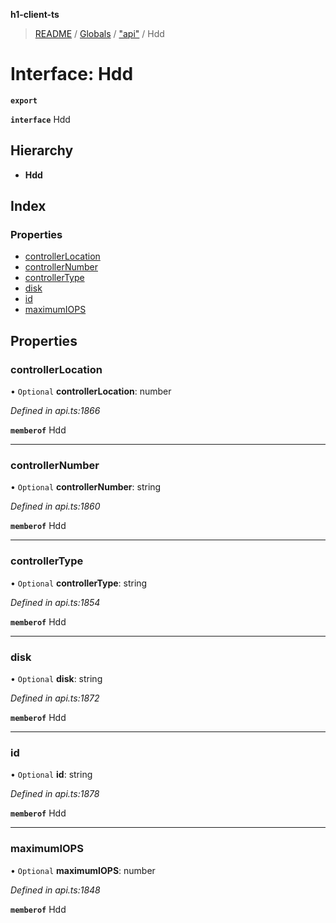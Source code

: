 **h1-client-ts**

> [README](../README.md) / [Globals](../globals.md) / ["api"](../modules/_api_.md) / Hdd

# Interface: Hdd

**`export`** 

**`interface`** Hdd

## Hierarchy

* **Hdd**

## Index

### Properties

* [controllerLocation](_api_.hdd.md#controllerlocation)
* [controllerNumber](_api_.hdd.md#controllernumber)
* [controllerType](_api_.hdd.md#controllertype)
* [disk](_api_.hdd.md#disk)
* [id](_api_.hdd.md#id)
* [maximumIOPS](_api_.hdd.md#maximumiops)

## Properties

### controllerLocation

• `Optional` **controllerLocation**: number

*Defined in api.ts:1866*

**`memberof`** Hdd

___

### controllerNumber

• `Optional` **controllerNumber**: string

*Defined in api.ts:1860*

**`memberof`** Hdd

___

### controllerType

• `Optional` **controllerType**: string

*Defined in api.ts:1854*

**`memberof`** Hdd

___

### disk

• `Optional` **disk**: string

*Defined in api.ts:1872*

**`memberof`** Hdd

___

### id

• `Optional` **id**: string

*Defined in api.ts:1878*

**`memberof`** Hdd

___

### maximumIOPS

• `Optional` **maximumIOPS**: number

*Defined in api.ts:1848*

**`memberof`** Hdd
